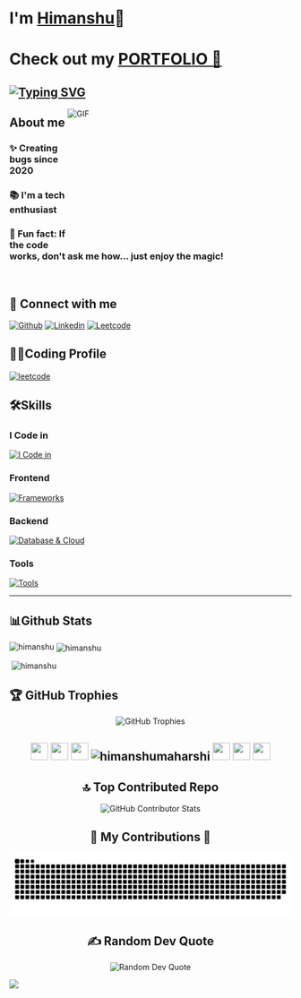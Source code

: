 # I'm [Himanshu]([https://github.com/himanshumaharshi](https://himanshumaharshi-portfolio.vercel.app/))👋

# Check out my [PORTFOLIO 🔗](https://himanshumaharshi-portfolio.vercel.app/)


## [![Typing SVG](https://readme-typing-svg.demolab.com?font=Fira+Code&pause=1000&width=435&lines=I'm+Software+Developer;I'm+Full+Stack+Web+Developer;I'm+Techie+Nerd)](https://himanshumaharshi-portfolio.vercel.app/)


<img align="right" height="250" width="400" alt="GIF" src="https://firebasestorage.googleapis.com/v0/b/storage-2a9f1.appspot.com/o/github-readme-img%2Fgiphy.gif?alt=media&token=e92f9416-8187-4ffa-a38c-47842be32451"/>

## About me
### ✨ Creating bugs since  2020
### 📚 I'm a tech enthusiast
### 🎲 Fun fact: If the code works, don't ask me how... just enjoy the magic!

<br>

## 🚀 Connect with me
[![Github](https://skillicons.dev/icons?i=github)](https://github.com/himanshumaharshi)
[![Linkedin](https://skillicons.dev/icons?i=linkedin)](https://www.linkedin.com/in/himanshumaharshi/)
[![Leetcode](https://skillicons.dev/icons?i=twitter)](https://x.com/__himanshu45)


## 👨‍💻Coding Profile

<a href="https://leetcode.com/u/himanshumaharshi" target="blank"><img align="center" src="https://firebasestorage.googleapis.com/v0/b/storage-2a9f1.appspot.com/o/github-readme-img%2F6.svg?alt=media&token=2e74ad55-57f2-40aa-adff-c46ea7a8b4c5" alt="leetcode" height="45" width="45" /></a>

## 🛠️Skills
### I Code in

[![I Code in](https://skillicons.dev/icons?i=c,cpp,js,java)](https://github.com/himanshumaharshi)

### Frontend
[![Frameworks](https://skillicons.dev/icons?i=html,css,react,nodejs,tailwind,redux,express,npm)](https://github.com/himanshumaharshi)

### Backend
[![Database & Cloud](https://skillicons.dev/icons?i=mongo,mysql,vercel,gcp,firebase)](https://github.com/himanshumaharshi)

### Tools
[![Tools](https://skillicons.dev/icons?i=git,github,postman,vscode,visualstudio,windows,linux,ps,ae,pr)](https://github.com/himanshumaharshi)

<hr>

## 📊Github Stats

<p><img align="left" src="https://github-readme-stats.vercel.app/api/top-langs?username=himanshumaharshi&langs_count=10&show_icons=true&locale=en&theme=radical" alt="himanshu" /></p>

<p>&nbsp;<img align="center" src="https://github-readme-stats.vercel.app/api?username=himanshumaharshi&show_icons=true&locale=en&theme=radical" alt="himanshu" /></p>
 
<p>&nbsp;<img align="center" src="https://github-readme-streak-stats.herokuapp.com/?user=himanshumaharshi&theme=radical" alt="himanshu" /></p>

## 🏆 GitHub Trophies
<div align="center">
  <img src="https://github-profile-trophy.vercel.app/?username=himanshumaharshi&theme=radical&no-frame=false&no-bg=true&margin-w=4" alt="GitHub Trophies"/>
</div>

<h2 align="center">
  <img src="https://firebasestorage.googleapis.com/v0/b/storage-2a9f1.appspot.com/o/github-readme-img%2Fparty-parrot.gif?alt=media&token=27a30ea7-24f3-46db-97bd-69351d5411ea" width="31" height="31"/>
  <img src="https://firebasestorage.googleapis.com/v0/b/storage-2a9f1.appspot.com/o/github-readme-img%2Fparty-parrot.gif?alt=media&token=27a30ea7-24f3-46db-97bd-69351d5411ea" width="31" height="31"/>
  <img src="https://firebasestorage.googleapis.com/v0/b/storage-2a9f1.appspot.com/o/github-readme-img%2Fparty-parrot.gif?alt=media&token=27a30ea7-24f3-46db-97bd-69351d5411ea" width="31" height="31"/>
  <img src="https://komarev.com/ghpvc/?username=himanshumaharshi&label=Profile%20views&color=0e75b6&style=flat" alt="himanshumaharshi" align="center" />
  <img src="https://firebasestorage.googleapis.com/v0/b/storage-2a9f1.appspot.com/o/github-readme-img%2Fparty-parrot-2.gif?alt=media&token=4d7be19e-492c-4f18-9ea2-3773989b2721" width="31" height="31"/>
  <img src="https://firebasestorage.googleapis.com/v0/b/storage-2a9f1.appspot.com/o/github-readme-img%2Fparty-parrot-2.gif?alt=media&token=4d7be19e-492c-4f18-9ea2-3773989b2721" width="31" height="31"/>
  <img src="https://firebasestorage.googleapis.com/v0/b/storage-2a9f1.appspot.com/o/github-readme-img%2Fparty-parrot-2.gif?alt=media&token=4d7be19e-492c-4f18-9ea2-3773989b2721" width="31" height="31"/>
</h2>

<div align="center">
  <h2>🔝 Top Contributed Repo</h2>
  <p align="center">
    <img src="https://github-contributor-stats.vercel.app/api?username=himanshumaharshi&limit=5&theme=dark&combine_all_yearly_contributions=true" alt="GitHub Contributor Stats"/>
  </p>
</div>

<div align="center">
  <h2>🐍 My Contributions 🐍</h2>
  <img alt="snake eating my contributions" src="https://raw.githubusercontent.com/salesp07/salesp07/output/github-contribution-grid-snake.svg" />
  <br/>
</div>

<div align="center">
  <h2>✍️ Random Dev Quote</h2>
  <p align="center">
    <img src="https://quotes-github-readme.vercel.app/api?type=horizontal&theme=radical" alt="Random Dev Quote"/>
  </p>
</div>

![](https://i.imgur.com/waxVImv.png)


<!--
**himanshumaharshi/himanshumaharshi** is a ✨ _special_ ✨ repository because its `README.md` (this file) appears on your GitHub profile.

Here are some ideas to get you started:

- 🔭 I’m currently working on ...
- 🌱 I’m currently learning ...
- 👯 I’m looking to collaborate on ...
- 🤔 I’m looking for help with ...
- 💬 Ask me about ...
- 📫 How to reach me: ...
- 😄 Pronouns: ...
- ⚡ Fun fact: ...
-->
